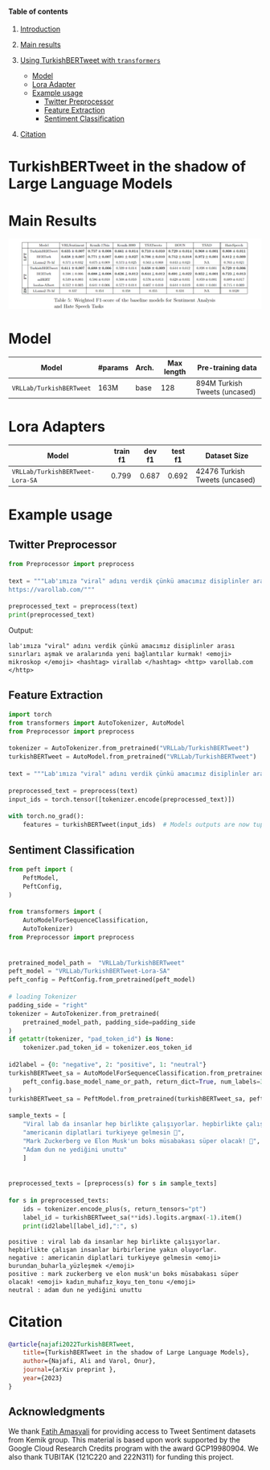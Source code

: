 #### Table of contents
1. [Introduction](#introduction)
2. [Main results](#results)
3. [Using TurkishBERTweet with `transformers`](#transformers)
    - [Model](#trainedModels)
    - [Lora Adapter]($loraAdapter)    
    - [Example usage](#usage2)
        - [Twitter Preprocessor](#preprocess)
        - [Feature Extraction](#feature_extraction)
        - [Sentiment Classification](#sa_lora)

4. [Citation](#citation)
# <a name="introduction"></a> TurkishBERTweet in the shadow of Large Language Models


# <a name="results"></a> Main Results
![alt text](main_results.png "Title")



<!-- https://huggingface.co/VRLLab/TurkishBERTweet -->
# <a name="trainedModels"></a> Model
Model | #params | Arch. | Max length | Pre-training data
---|---|---|---|---
`VRLLab/TurkishBERTweet` | 163M | base | 128 | 894M Turkish Tweets (uncased)

# <a name="loraAdapter"></a> Lora Adapters
Model | train f1 | dev f1 | test f1 | Dataset Size
---|---|---|---|---
`VRLLab/TurkishBERTweet-Lora-SA` | 0.799 | 0.687 | 0.692 | 42476 Turkish Tweets (uncased)
# <a name="usage2"></a> Example usage


## <a name="preprocess"></a> Twitter Preprocessor
```python
from Preprocessor import preprocess

text = """Lab'ımıza "viral" adını verdik çünkü amacımız disiplinler arası sınırları aşmak ve aralarında yeni bağlantılar kurmak! 🔬 #ViralLab
https://varollab.com/"""

preprocessed_text = preprocess(text)
print(preprocessed_text)
```
Output:
```output
lab'ımıza "viral" adını verdik çünkü amacımız disiplinler arası sınırları aşmak ve aralarında yeni bağlantılar kurmak! <emoji> mikroskop </emoji> <hashtag> virallab </hashtag> <http> varollab.com </http>
```


## <a name="feature_extraction"></a> Feature Extraction

```python
import torch
from transformers import AutoTokenizer, AutoModel
from Preprocessor import preprocess

tokenizer = AutoTokenizer.from_pretrained("VRLLab/TurkishBERTweet")
turkishBERTweet = AutoModel.from_pretrained("VRLLab/TurkishBERTweet")

text = """Lab'ımıza "viral" adını verdik çünkü amacımız disiplinler arası sınırları aşmak ve aralarında yeni bağlantılar kurmak! 💥🔬 #ViralLab #DisiplinlerArası #YenilikçiBağlantılar"""

preprocessed_text = preprocess(text)
input_ids = torch.tensor([tokenizer.encode(preprocessed_text)])

with torch.no_grad():
    features = turkishBERTweet(input_ids)  # Models outputs are now tuples
```


## <a name="sa_lora"></a> Sentiment Classification

```python
from peft import (
    PeftModel,
    PeftConfig,
)

from transformers import (
    AutoModelForSequenceClassification,
    AutoTokenizer)
from Preprocessor import preprocess
 

pretrained_model_path =  "VRLLab/TurkishBERTweet"
peft_model = "VRLLab/TurkishBERTweet-Lora-SA"
peft_config = PeftConfig.from_pretrained(peft_model)

# loading Tokenizer
padding_side = "right"
tokenizer = AutoTokenizer.from_pretrained(
    pretrained_model_path, padding_side=padding_side
)
if getattr(tokenizer, "pad_token_id") is None:
    tokenizer.pad_token_id = tokenizer.eos_token_id

id2label = {0: "negative", 2: "positive", 1: "neutral"}
turkishBERTweet_sa = AutoModelForSequenceClassification.from_pretrained(
    peft_config.base_model_name_or_path, return_dict=True, num_labels=3, id2label=id2label
)
turkishBERTweet_sa = PeftModel.from_pretrained(turkishBERTweet_sa, peft_model)

sample_texts = [
    "Viral lab da insanlar hep birlikte çalışıyorlar. hepbirlikte çalışan insanlar birbirlerine yakın oluyorlar.",     
    "americanin diplatlari turkiyeye gelmesin 😤",
    "Mark Zuckerberg ve Elon Musk'un boks müsabakası süper olacak! 🥷",
    "Adam dun ne yediğini unuttu"
    ]


preprocessed_texts = [preprocess(s) for s in sample_texts]

for s in preprocessed_texts:
    ids = tokenizer.encode_plus(s, return_tensors="pt")
    label_id = turkishBERTweet_sa(**ids).logits.argmax(-1).item()
    print(id2label[label_id],":", s)
```

```output
positive : viral lab da insanlar hep birlikte çalışıyorlar. hepbirlikte çalışan insanlar birbirlerine yakın oluyorlar.
negative : americanin diplatlari turkiyeye gelmesin <emoji> burundan_buharla_yüzleşmek </emoji>
positive : mark zuckerberg ve elon musk'un boks müsabakası süper olacak! <emoji> kadın_muhafız_koyu_ten_tonu </emoji>
neutral : adam dun ne yediğini unuttu
```

# <a name="citation"></a> Citation
```bibtex
@article{najafi2022TurkishBERTweet,
    title={TurkishBERTweet in the shadow of Large Language Models},
    author={Najafi, Ali and Varol, Onur},
    journal={arXiv preprint },
    year={2023}
}
```

## Acknowledgments
We thank [Fatih Amasyali](https://avesis.yildiz.edu.tr/amasyali) for providing access to Tweet Sentiment datasets from Kemik group.
This material is based upon work supported by the Google Cloud Research Credits program with the award GCP19980904. We also thank TUBITAK (121C220 and 222N311) for funding this project. 